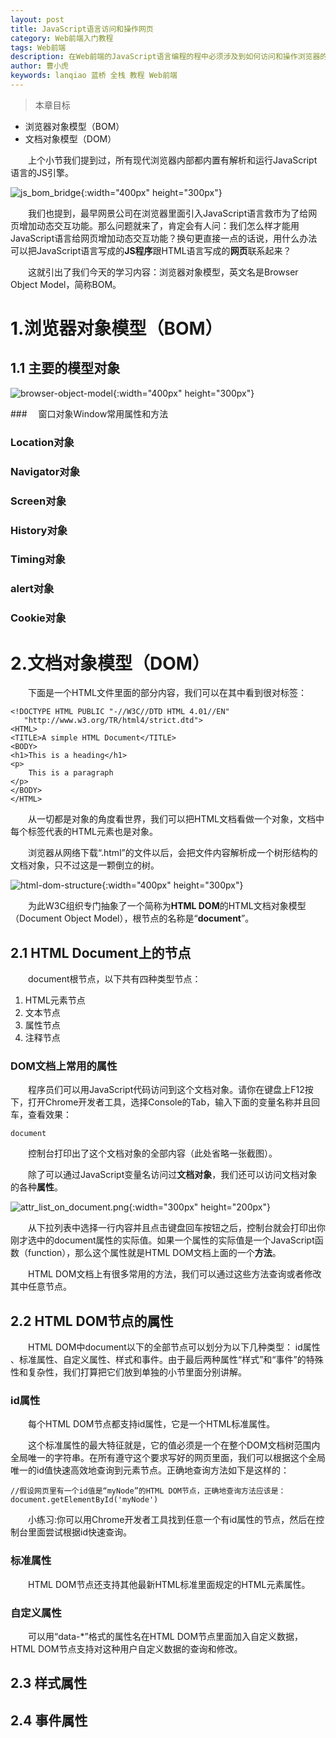 ```yaml
---
layout: post
title: JavaScript语言访问和操作网页
category: Web前端入门教程
tags: Web前端
description: 在Web前端的JavaScript语言编程的程中必须涉及到如何访问和操作浏览器的问题，本小节主要介绍了如何用JS语言访问浏览器以及其中的HTML文档
author: 曹小虎
keywords: lanqiao 蓝桥 全栈 教程 Web前端
---
```


> 本章目标

- 浏览器对象模型（BOM）
- 文档对象模型（DOM）

&emsp;&emsp;上个小节我们提到过，所有现代浏览器内部都内置有解析和运行JavaScript语言的JS引擎。

 ![js_bom_bridge](/public/img/js/js_bom_bridge.png){:width="400px" height="300px"}

&emsp;&emsp;我们也提到，最早网景公司在浏览器里面引入JavaScript语言救市为了给网页增加动态交互功能。那么问题就来了，肯定会有人问：我们怎么样才能用JavaScript语言给网页增加动态交互功能？换句更直接一点的话说，用什么办法可以把JavaScript语言写成的**JS程序**跟HTML语言写成的**网页**联系起来？

&emsp;&emsp;这就引出了我们今天的学习内容：浏览器对象模型，英文名是Browser Object Model，简称BOM。

# 1.浏览器对象模型（BOM）

## 1.1 主要的模型对象

 ![browser-object-model](/public/img/js/browser-object-model.jpg){:width="400px" height="300px"}

###　 窗口对象Window常用属性和方法

### Location对象

### Navigator对象

### Screen对象

### History对象

### Timing对象

### alert对象

### Cookie对象

# 2.文档对象模型（DOM）

&emsp;&emsp;下面是一个HTML文件里面的部分内容，我们可以在其中看到很对标签：

    <!DOCTYPE HTML PUBLIC "-//W3C//DTD HTML 4.01//EN" 
       "http://www.w3.org/TR/html4/strict.dtd">
    <HTML>
    <TITLE>A simple HTML Document</TITLE>
    <BODY>
    <h1>This is a heading</h1>
    <p>
        This is a paragraph
    </p>
    </BODY>
    </HTML>


&emsp;&emsp;从一切都是对象的角度看世界，我们可以把HTML文档看做一个对象，文档中每个标签代表的HTML元素也是对象。

&emsp;&emsp;浏览器从网络下载“.html”的文件以后，会把文件内容解析成一个树形结构的文档对象，只不过这是一颗倒立的树。

 ![html-dom-structure](/public/img/js/html-dom-structure.gif){:width="400px" height="300px"}

&emsp;&emsp;为此W3C组织专门抽象了一个简称为**HTML DOM**的HTML文档对象模型（Document Object Model），根节点的名称是“**document**”。

## 2.1 HTML Document上的节点

&emsp;&emsp;document根节点，以下共有四种类型节点：  

 1. HTML元素节点
 2. 文本节点
 3. 属性节点
 4. 注释节点

### DOM文档上常用的属性

&emsp;&emsp;程序员们可以用JavaScript代码访问到这个文档对象。请你在键盘上F12按下，打开Chrome开发者工具，选择Console的Tab，输入下面的变量名称并且回车，查看效果：

    document

&emsp;&emsp;控制台打印出了这个文档对象的全部内容（此处省略一张截图）。

&emsp;&emsp;除了可以通过JavaScript变量名访问过**文档对象**，我们还可以访问文档对象的各种**属性**。

 ![attr_list_on_document.png](/public/img/js/attr_list_on_document.png){:width="300px" height="200px"}

&emsp;&emsp;从下拉列表中选择一行内容并且点击键盘回车按钮之后，控制台就会打印出你刚才选中的document属性的实际值。如果一个属性的实际值是一个JavaScript函数（function），那么这个属性就是HTML DOM文档上面的一个**方法**。

&emsp;&emsp;HTML DOM文档上有很多常用的方法，我们可以通过这些方法查询或者修改其中任意节点。

## 2.2 HTML DOM节点的属性

&emsp;&emsp;HTML DOM中document以下的全部节点可以划分为以下几种类型： id属性 、标准属性、自定义属性、样式和事件。由于最后两种属性“样式”和“事件”的特殊性和复杂性，我们打算把它们放到单独的小节里面分别讲解。

### id属性

&emsp;&emsp;每个HTML DOM节点都支持id属性，它是一个HTML标准属性。

&emsp;&emsp;这个标准属性的最大特征就是，它的值必须是一个在整个DOM文档树范围内全局唯一的字符串。在所有遵守这个要求写好的网页里面，我们可以根据这个全局唯一的id值快速高效地查询到元素节点。正确地查询方法如下是这样的：

    //假设网页里有一个id值是“myNode”的HTML DOM节点，正确地查询方法应该是：
    document.getElementById('myNode')

&emsp;&emsp;小练习:你可以用Chrome开发者工具找到任意一个有id属性的节点，然后在控制台里面尝试根据id快速查询。

### 标准属性

&emsp;&emsp;HTML DOM节点还支持其他最新HTML标准里面规定的HTML元素属性。

### 自定义属性

&emsp;&emsp;可以用“data-*”格式的属性名在HTML DOM节点里面加入自定义数据，HTML DOM节点支持对这种用户自定义数据的查询和修改。

## 2.3 样式属性

## 2.4 事件属性
